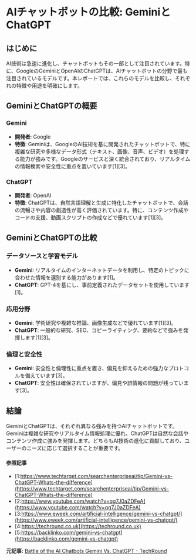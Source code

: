 # AIチャットボットの比較: GeminiとChatGPT

## はじめに

AI技術は急速に進化し、チャットボットもその一部として注目されています。特に、GoogleのGeminiとOpenAIのChatGPTは、AIチャットボットの分野で最も注目されているモデルです。本レポートでは、これらのモデルを比較し、それぞれの特徴や用途を明確にします。

## GeminiとChatGPTの概要

### Gemini
- **開発者**: Google
- **特徴**: Geminiは、GoogleのAI技術を基に開発されたチャットボットで、特に複雑な研究や多様なデータ形式（テキスト、画像、音声、ビデオ）を処理する能力が強みです。Googleのサービスと深く統合されており、リアルタイムの情報検索や安全性に重点を置いています[1][3]。

### ChatGPT
- **開発者**: OpenAI
- **特徴**: ChatGPTは、自然言語理解と生成に特化したチャットボットで、会話の流暢さや内容の創造性が高く評価されています。特に、コンテンツ作成やコードの支援、動画スクリプトの作成などで優れています[1][3]。

## GeminiとChatGPTの比較

### **データソースと学習モデル**
- **Gemini**: リアルタイムのインターネットデータを利用し、特定のトピックに合わせた情報を選別する能力があります[1]。
- **ChatGPT**: GPT-4を基にし、事前定義されたデータセットを使用しています[1]。

### **応用分野**
- **Gemini**: 学術研究や複雑な推論、画像生成などで優れています[1][3]。
- **ChatGPT**: 一般的な研究、SEO、コピーライティング、要約などで強みを発揮します[1][3]。

### **倫理と安全性**
- **Gemini**: 安全性と倫理性に重点を置き、偏見を抑えるための強力なプロトコルを備えています[3]。
- **ChatGPT**: 安全性は確保されていますが、偏見や誤情報の問題が残っています[3]。

## 結論

GeminiとChatGPTは、それぞれ異なる強みを持つAIチャットボットです。Geminiは複雑な研究やリアルタイム情報処理に優れ、ChatGPTは自然な会話やコンテンツ作成に強みを発揮します。どちらもAI技術の進化に貢献しており、ユーザーのニーズに応じて選択することが重要です。

#### 参照記事
- [1:https://www.techtarget.com/searchenterpriseai/tip/Gemini-vs-ChatGPT-Whats-the-difference](https://www.techtarget.com/searchenterpriseai/tip/Gemini-vs-ChatGPT-Whats-the-difference)
- [2:https://www.youtube.com/watch?v=qg7J0aZDFeA](https://www.youtube.com/watch?v=qg7J0aZDFeA)
- [3:https://www.eweek.com/artificial-intelligence/gemini-vs-chatgpt/](https://www.eweek.com/artificial-intelligence/gemini-vs-chatgpt/)
- [4:https://techround.co.uk](https://techround.co.uk)
- [5:https://backlinko.com/gemini-vs-chatgpt](https://backlinko.com/gemini-vs-chatgpt)


**元記事:** [Battle of the AI Chatbots Gemini Vs. ChatGPT - TechRound](https://techround.co.uk/artificial-intelligence/battle-of-the-ai-chatbots-gemini-vs-chatgpt/)